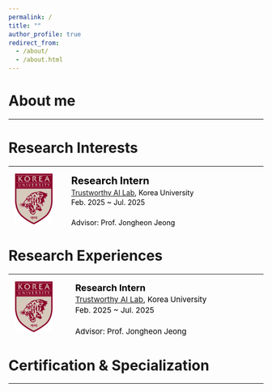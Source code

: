 ```yaml
---
permalink: /
title: ""
author_profile: true
redirect_from: 
  - /about/
  - /about.html
---
```


About me
======
---

Research Interests
======
---

<div style="display: flex; gap: 24px; align-items: flex-start; margin-bottom: 32px;">
  <img src="/images/korea.png" alt="Korea University Logo"
       style="width: 100px; height: 100px; object-fit: contain;">

  <div style="font-size: 14px; line-height: 1.4; color: #000;">
    <strong style="font-size: 20px; color: initial;">Research Intern</strong><br>
    <a href="연구실_홈페이지_주소" target="_blank">Trustworthy AI Lab</a>, Korea University<br>
    Feb. 2025 ~ Jul. 2025<br>
    <br>
    Advisor: Prof. Jongheon Jeong
  </div>
</div>

Research Experiences
======
---

<div style="display: flex; gap: 32px; align-items: flex-start; margin-bottom: 32px;">
  <img src="/images/korea.png" alt="Korea University Logo"
       style="width: 100px; height: 100px; object-fit: contain;">

  <div style="font-size: 15px; line-height: 1.4; color: #000;">
    <strong style="font-size: 18px; color: initial;">Research Intern</strong><br>
    <a href="연구실_홈페이지_주소" target="_blank">Trustworthy AI Lab</a>, Korea University<br>
    Feb. 2025 ~ Jul. 2025<br>
    <br>
    Advisor: Prof. Jongheon Jeong
  </div>
</div>

Certification & Specialization
======
---
